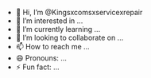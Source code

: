 - 👋 Hi, I’m @Kingsxcomsxservicexrepair
- 👀 I’m interested in ...
- 🌱 I’m currently learning ...
- 💞️ I’m looking to collaborate on ...
- 📫 How to reach me ...
- 😄 Pronouns: ...
- ⚡ Fun fact: ...

<!---
Kingsxcomsxservicexrepair/Kingsxcomsxservicexrepair is a ✨ special ✨ repository because its `README.md` (this file) appears on your GitHub profile.
You can click the Preview link to take a look at your changes.
--->
